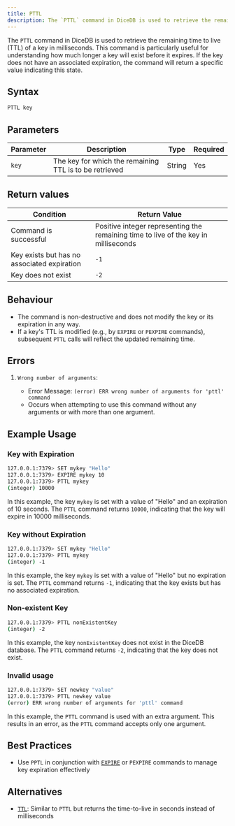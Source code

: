 ```yaml
---
title: PTTL
description: The `PTTL` command in DiceDB is used to retrieve the remaining time to live (TTL) of a key in milliseconds. This command is particularly useful for understanding how much longer a key will exist before it expires. If the key does not have an associated expiration, the command will return a specific value indicating this state.
---
```


The `PTTL` command in DiceDB is used to retrieve the remaining time to live (TTL) of a key in milliseconds. This command is particularly useful for understanding how much longer a key will exist before it expires. If the key does not have an associated expiration, the command will return a specific value indicating this state.

## Syntax

```bash
PTTL key
```

## Parameters

| Parameter | Description                                            | Type   | Required |
| --------- | ------------------------------------------------------ | ------ | -------- |
| `key`     | The key for which the remaining TTL is to be retrieved | String | Yes      |

## Return values

| Condition                                   | Return Value                                                                        |
| ------------------------------------------- | ----------------------------------------------------------------------------------- |
| Command is successful                       | Positive integer representing the remaining time to live of the key in milliseconds |
| Key exists but has no associated expiration | `-1`                                                                                |
| Key does not exist                          | `-2`                                                                                |

## Behaviour

- The command is non-destructive and does not modify the key or its expiration in any way.
- If a key's TTL is modified (e.g., by `EXPIRE` or `PEXPIRE` commands), subsequent `PTTL` calls will reflect the updated remaining time.

## Errors

1. `Wrong number of arguments`:

   - Error Message: `(error) ERR wrong number of arguments for 'pttl' command`
   - Occurs when attempting to use this command without any arguments or with more than one argument.

## Example Usage

### Key with Expiration

```bash
127.0.0.1:7379> SET mykey "Hello"
127.0.0.1:7379> EXPIRE mykey 10
127.0.0.1:7379> PTTL mykey
(integer) 10000
```

In this example, the key `mykey` is set with a value of "Hello" and an expiration of 10 seconds. The `PTTL` command returns `10000`, indicating that the key will expire in 10000 milliseconds.

### Key without Expiration

```bash
127.0.0.1:7379> SET mykey "Hello"
127.0.0.1:7379> PTTL mykey
(integer) -1
```

In this example, the key `mykey` is set with a value of "Hello" but no expiration is set. The `PTTL` command returns `-1`, indicating that the key exists but has no associated expiration.

### Non-existent Key

```bash
127.0.0.1:7379> PTTL nonExistentKey
(integer) -2
```

In this example, the key `nonExistentKey` does not exist in the DiceDB database. The `PTTL` command returns `-2`, indicating that the key does not exist.

### Invalid usage

```bash
127.0.0.1:7379> SET newkey "value"
127.0.0.1:7379> PTTL newkey value
(error) ERR wrong number of arguments for 'pttl' command
```

In this example, the `PTTL` command is used with an extra argument. This results in an error, as the `PTTL` command accepts only one argument.

## Best Practices

- Use `PPTL` in conjunction with [`EXPIRE`](/commands/expire) or `PEXPIRE` commands to manage key expiration effectively

## Alternatives

- [`TTL`](/commands/ttl): Similar to `PTTL` but returns the time-to-live in seconds instead of milliseconds
